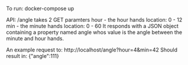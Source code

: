 To run:
docker-compose up

API:
/angle takes 2 GET paramters
    hour - the hour hands location: 0 - 12
    min - the minute hands location: 0 - 60
It responds with a JSON object containing a property named angle whos value is the angle between the minute and hour hands.

An example request to:
    http://localhost/angle?hour=4&min=42
Should result in:
    {"angle":111}